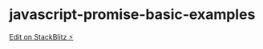 # javascript-promise-basic-examples

[Edit on StackBlitz ⚡️](https://stackblitz.com/edit/javascript-promise-basic-examples)